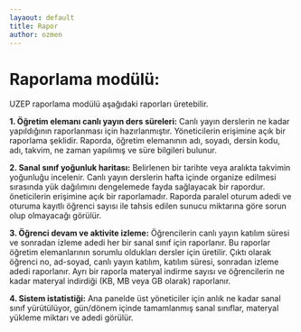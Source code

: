 ```yaml
---
layaout: default
title: Rapor
author: ozmen
---
```

# Raporlama modülü:

UZEP raporlama modülü aşağıdaki raporları üretebilir.

**1. Öğretim elemanı canlı yayın ders süreleri:** Canlı yayın derslerin ne kadar yapıldığının raporlanması için hazırlanmıştır. Yöneticilerin erişimine açık bir raporlama şeklidir. Raporda, öğretim elemanının adı, soyadı, dersin kodu, adı, takvim, ne zaman yapılımış ve süre bilgileri bulunur.

**2. Sanal sınıf yoğunluk haritası:** Belirlenen bir tarihte veya aralıkta takvimin yoğunluğu incelenir. Canlı yayın derslerin hafta içinde organize edilmesi sırasında yük dağılımını dengelemede fayda sağlayacak bir rapordur. öneticilerin erişimine açık bir raporlamadır. Raporda paralel oturum adedi ve oturuma kayıtlı öğrenci sayısı ile tahsis edilen sunucu miktarına göre sorun olup olmayacağı görülür.

**3. Öğrenci devam ve aktivite izleme:** Öğrencilerin canlı yayın katılım süresi ve sonradan izleme adedi her bir sanal sınıf için raporlanır. Bu raporlar öğretim elemanlarının sorumlu oldukları dersler için üretilir. Çıktı olarak öğrenci no, ad-soyad, canlı yayın katılım, katılım süresi, sonradan izleme adedi raporlanır.  Ayrı bir raporla materyal indirme sayısı ve öğrencilerin ne kadar materyal indirdiği (KB, MB veya GB olarak) raporlanır.

**4. Sistem istatistiği:** Ana panelde üst yöneticiler için anlık ne kadar sanal sınıf yürütülüyor, gün/dönem içinde tamamlanmış sanal sınıflar, materyal yükleme miktarı ve adedi görülür.
